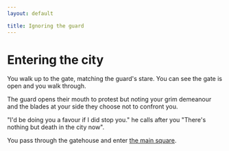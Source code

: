 ```yaml
---
layout: default

title: Ignoring the guard
---
```


# Entering the city

You walk up to the gate, matching the guard's stare. You can see the gate is open and you walk through.

The guard opens their mouth to protest but noting your grim demeanour and the blades at your side they choose not to confront you.

"I'd be doing you a favour if I did stop you." he calls after you "There's nothing but death in the city now".

You pass through the gatehouse and enter [the main square](/main-square).